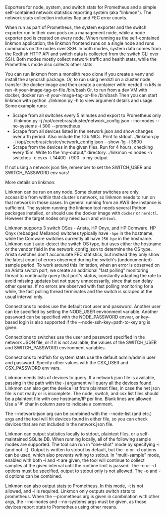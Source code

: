 Exporters for node, system, and switch stats for Prometheus and a simple
self-contained network statistics reporting system (aka "linkmon").
The network stats collection includes flap and FEC error counts.

When run as part of Prometheus, the system exporter and the switch exporter
run in their own pods on a management node, while a node exporter pod is
created on every node. When running as the self-contained linkmon application,
the linkmon frontend runs on a single node and runs commands on the nodes over
SSH. In both modes, system data comes from the Redfish HTTP API and switch data
is collected from the switch CLI over SSH. Both modes mostly collect network
traffic and health stats, while the Prometheus mode also collects other stats. 

You can run linkmon from a monolith repo clone if you create a venv and install
the asyncssh package.
Or, to run using nerdctl on a cluster node, transfer the docker image and then
create a container with:
    nerdctl -n k8s.io run -it your-image-tag-or-file /bin/bash
Or, to run from a dev VM with docker,
    docker run -it your-image-tag-or-file /bin/bash
Then you can start linkmon with
    python ./linkmon.py -h
to view argument details and usage. Some example runs:

- Scrape from all switches every 5 minutes and export to Prometheus only
    ./linkmon.py -j /opt/cerebras/cluster/network_config.json --no-nodes --no-systems -i 300 --prometheus
- Scrape from all devices listed in the network.json and show changes over a
  1h period. Also include the 1Gb NICs. Print to stdout.
    ./linkmon.py -j /opt/cerebras/cluster/network_config.json --show-1g -i 3600
- Scrape from the devices in the given files. Run for 4 hours, checking every
  15m. Write to the 'my-output/' directory.
    ./linkmon -s nodes -n switches -c csxs -t 14400 -i 900 -o my-output

If not using a network json file, remember to set the SWITCH_USER and SWITCH_PASSWORD env vars!


More details on linkmon:

Linkmon can be run on any node. Some cluster switches are only accessible from
within that cluster's network, so linkmon needs to run on that network in those
cases. In general running from an AWS dev instance is sufficient.
The system running the linkmon tool needs several Python packages installed, or
should use the docker image with `docker` or `nerdctl`. However the target
nodes only need `bash` and `ethtool`.

Linkmon supports 3 switch OSes - Arista, HP Onyx, and HP Comware. HP Onyx
(rebadged Mellanox) switches typically have `-hpe` in the hostname, while the
Comware switches currently all have `256-hpe` in the hostname. Linkmon can't
auto-detect the switch OS type, but uses either the hostname or the vendor
field in the network_config.json to determine the OS type.
Arista switches don't accumulate FEC statistics, but instead they only show the
latest count of errors observed during the switch's (undocumented) sample
period. To work around this limitation, when an error is observed on an Arista
switch port, we create an additional "fast polling" monitoring thread to
continually query that port's status, constantly adapting the rate to avoid
missing updates but not query unnecessarily, since that can delay other
queries. If no errors are observed with fast polling monitoring for a while,
the fast polling thread terminates and the switch is scraped at the usual
interval only.

Connections to nodes use the default root user and password. Another user
can be specified by setting the NODE_USER environment variable. Another
password can be specified with the NODE_PASSWORD envvar, or key-based login
is also supported if the --node-ssh-key=path-to-key arg is given.

Connections to switches use the user and password specified in the network JSON
file, or if it is not available, the values of the SWITCH_USER and
SWITCH_PASSWORD environment variables.

Connections to redfish for system stats use the default admin/admin user and
password. Specify other values with the CSX_USER and CSX_PASSWORD env vars.

Linkmon needs lists of devices to query. If a network json file is available,
passing in the path with the -j argument will query all the devices found.
Linkmon can also get the device list from plaintext files, in case the net
json file is not ready or is incomplete. The node, switch, and csx list files
should be a plaintext file with one hostname/IP per line. Blank lines are
allowed. Use a '#' char in column zero to indicate a comment.

The --network-json arg can be combined with the --node-list (and etc.) args
and the tool will hit devices found in either file, so you can check devices
that are not included in the network.json file.

Linkmon can output statistics locally to stdout, plaintext files, or a
self-maintained SQLite DB. When running locally, all of the following
sample modes are supported:
The tool can run in "one-shot" mode by specifying -i (and not -t). Output is
written to stdout by default, but the -o or -d options can be used, which
also prevents writing to stdout.
In "multi-sample" mode, enabled with both -i and -t are given, the tool will
continue to collect samples at the given interval until the runtime limit
is passed. The -o or -d options must be specified, output to stdout only
is not allowed.
The -o and -d options can be combined.

Linkmon can also output stats to Prometheus. In this mode, -t is not allowed,
and -i is required. Linkmon only outputs switch stats to prometheus. When the
--prometheus arg is given in combination with other args, the --no-nodes and
--no-systems args must be given, as those devices report stats to Prometheus
using other means.
